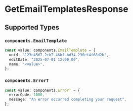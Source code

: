 # GetEmailTemplatesResponse


## Supported Types

### `components.EmailTemplate`

```typescript
const value: components.EmailTemplate = {
  uuid: "123e4567-2cb7-46bf-bd34-230ef4f68d2b",
  editDate: "2025-07-01 12:00:00",
  name: "<value>",
};
```

### `components.ErrorT`

```typescript
const value: components.ErrorT = {
  errorCode: 1000,
  message: "An error occurred completing your request",
};
```

